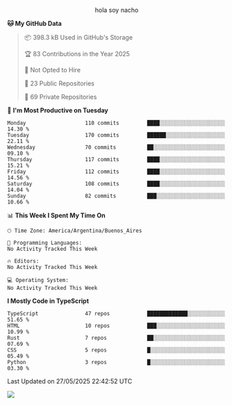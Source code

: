 <p align="center">hola soy nacho</p>

<!--START_SECTION:waka-->
**🐱 My GitHub Data** 

> 📦 398.3 kB Used in GitHub's Storage 
 > 
> 🏆 83 Contributions in the Year 2025
 > 
> 🚫 Not Opted to Hire
 > 
> 📜 23 Public Repositories 
 > 
> 🔑 69 Private Repositories 
 > 
📅 **I'm Most Productive on Tuesday** 

```text
Monday                   110 commits         ████░░░░░░░░░░░░░░░░░░░░░   14.30 % 
Tuesday                  170 commits         ██████░░░░░░░░░░░░░░░░░░░   22.11 % 
Wednesday                70 commits          ██░░░░░░░░░░░░░░░░░░░░░░░   09.10 % 
Thursday                 117 commits         ████░░░░░░░░░░░░░░░░░░░░░   15.21 % 
Friday                   112 commits         ████░░░░░░░░░░░░░░░░░░░░░   14.56 % 
Saturday                 108 commits         ████░░░░░░░░░░░░░░░░░░░░░   14.04 % 
Sunday                   82 commits          ███░░░░░░░░░░░░░░░░░░░░░░   10.66 % 
```


📊 **This Week I Spent My Time On** 

```text
🕑︎ Time Zone: America/Argentina/Buenos_Aires

💬 Programming Languages: 
No Activity Tracked This Week

🔥 Editors: 
No Activity Tracked This Week

💻 Operating System: 
No Activity Tracked This Week
```

**I Mostly Code in TypeScript** 

```text
TypeScript               47 repos            █████████████░░░░░░░░░░░░   51.65 % 
HTML                     10 repos            ███░░░░░░░░░░░░░░░░░░░░░░   10.99 % 
Rust                     7 repos             ██░░░░░░░░░░░░░░░░░░░░░░░   07.69 % 
CSS                      5 repos             █░░░░░░░░░░░░░░░░░░░░░░░░   05.49 % 
Python                   3 repos             █░░░░░░░░░░░░░░░░░░░░░░░░   03.30 % 
```




 Last Updated on 27/05/2025 22:42:52 UTC
<!--END_SECTION:waka-->

![](http://moe-counter.es3n1n.eu/get/@nachoofg?name=nachoofg&theme=asoul&padding=7&offset=0&align=center&scale=1&pixelated=1&darkmode=auto)
